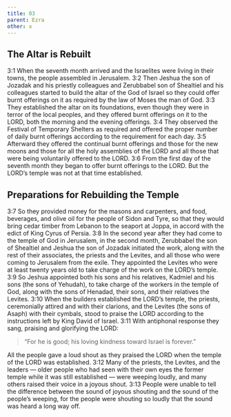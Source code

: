 ```yaml
---
title: 03
parent: Ezra
other: x
---
```


## The Altar is Rebuilt

<a name="3:1">3:1</a> When the seventh month arrived and the Israelites were living in their towns, the people assembled in Jerusalem. <a name="3:2">3:2</a> Then Jeshua the son of Jozadak and his priestly colleagues and Zerubbabel son of Shealtiel and his colleagues started to build the altar of the God of Israel so they could offer burnt offerings on it as required by the law of Moses the man of God. <a name="3:3">3:3</a> They established the altar on its foundations, even though they were in terror of the local peoples, and they offered burnt offerings on it to the LORD, both the morning and the evening offerings. <a name="3:4">3:4</a> They observed the Festival of Temporary Shelters as required and offered the proper number of daily burnt offerings according to the requirement for each day. <a name="3:5">3:5</a> Afterward they offered the continual burnt offerings and those for the new moons and those for all the holy assemblies of the LORD and all those that were being voluntarily offered to the LORD. <a name="3:6">3:6</a> From the first day of the seventh month they began to offer burnt offerings to the LORD. But the LORD’s temple was not at that time established.

## Preparations for Rebuilding the Temple

<a name="3:7">3:7</a> So they provided money for the masons and carpenters, and food, beverages, and olive oil for the people of Sidon and Tyre, so that they would bring cedar timber from Lebanon to the seaport at Joppa, in accord with the edict of King Cyrus of Persia. <a name="3:8">3:8</a> In the second year after they had come to the temple of God in Jerusalem, in the second month, Zerubbabel the son of Shealtiel and Jeshua the son of Jozadak initiated the work, along with the rest of their associates, the priests and the Levites, and all those who were coming to Jerusalem from the exile. They appointed the Levites who were at least twenty years old to take charge of the work on the LORD’s temple. <a name="3:9">3:9</a> So Jeshua appointed both his sons and his relatives, Kadmiel and his sons (the sons of Yehudah), to take charge of the workers in the temple of God, along with the sons of Henadad, their sons, and their relatives the Levites. <a name="3:10">3:10</a> When the builders established the LORD’s temple, the priests, ceremonially attired and with their clarions, and the Levites (the sons of Asaph) with their cymbals, stood to praise the LORD according to the instructions left by King David of Israel. <a name="3:11">3:11</a> With antiphonal response they sang, praising and glorifying the LORD:

> “For he is good;
> his loving kindness toward Israel is forever.”

All the people gave a loud shout as they praised the LORD when the temple of the LORD was established. <a name="3:12">3:12</a> Many of the priests, the Levites, and the leaders — older people who had seen with their own eyes the former temple while it was still established — were weeping loudly, and many others raised their voice in a joyous shout. <a name="3:13">3:13</a> People were unable to tell the difference between the sound of joyous shouting and the sound of the people’s weeping, for the people were shouting so loudly that the sound was heard a long way off.
